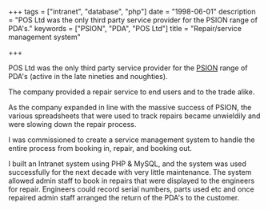 +++
tags = ["intranet", "database", "php"]
date = "1998-06-01"
description = "POS Ltd was the only third party service provider for the PSION range of PDA's."
keywords = ["PSION", "PDA", "POS Ltd"]
title = "Repair/service management system"

+++

POS Ltd was the only third party service provider for the [PSION](https://en.wikipedia.org/wiki/Psion_(company))
range of PDA's (active in the late nineties and noughties).
<!--more-->
The company provided a repair service to end users and to the trade alike.

As the company expanded in line with the massive success of PSION, the various spreadsheets that were used to track
repairs became unwieldily and were slowing down the repair process.

I was commissioned to create a service management system to handle the entire process from booking in, repair,
and booking out.

I built an Intranet system using PHP & MySQL, and the system was used successfully for the next decade with very little
maintenance. The system allowed admin staff to book in repairs that were displayed to the engineers for repair.
Engineers could record serial numbers, parts used etc and once repaired admin staff arranged the return of the
PDA's to the customer.
